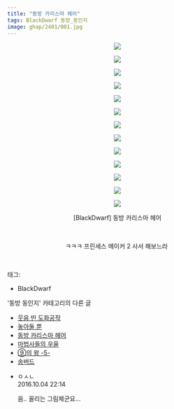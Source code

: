 ```yaml
---
title: "동방 카리스마 헤어"
tags: BlackDwarf 동방_동인지
image: ghap/2401/001.jpg
---
```

<div class="article">
<p style="text-align: center; clear: none; float: none;"><img src="{{ site.nasurl }}/ghap/2401/001.jpg"/></p>
<p style="text-align: center; clear: none; float: none;"><img src="{{ site.nasurl }}/ghap/2401/002.jpg"/></p>
<p style="text-align: center; clear: none; float: none;"><img src="{{ site.nasurl }}/ghap/2401/003.jpg"/></p>
<p style="text-align: center; clear: none; float: none;"><img src="{{ site.nasurl }}/ghap/2401/004.jpg"/></p>
<p style="text-align: center; clear: none; float: none;"><img src="{{ site.nasurl }}/ghap/2401/005.jpg"/></p>
<p style="text-align: center; clear: none; float: none;"><img src="{{ site.nasurl }}/ghap/2401/006.jpg"/></p>
<p style="text-align: center; clear: none; float: none;"><img src="{{ site.nasurl }}/ghap/2401/007.jpg"/></p>
<p style="text-align: center; clear: none; float: none;"><img src="{{ site.nasurl }}/ghap/2401/008.jpg"/></p>
<p style="text-align: center; clear: none; float: none;"><img src="{{ site.nasurl }}/ghap/2401/009.jpg"/></p>
<p style="text-align: center; clear: none; float: none;"><img src="{{ site.nasurl }}/ghap/2401/010.jpg"/></p>
<p style="text-align: center; clear: none; float: none;"><img src="{{ site.nasurl }}/ghap/2401/011.jpg"/></p>
<p style="text-align: center; clear: none; float: none;"><img src="{{ site.nasurl }}/ghap/2401/012.jpg"/></p>
<p style="text-align: center; clear: none; float: none;"><img src="{{ site.nasurl }}/ghap/2401/013.jpg"/></p>
<p style="text-align: center; clear: none; float: none;">[BlackDwarf] 동방 카리스마 헤어</p>
<p style="text-align: center; clear: none; float: none;"><br/></p>
<p style="text-align: center; clear: none; float: none;">ㅋㅋㅋ 프린세스 메이커 2 사서 해보느라 </p>
<p><br/></p>
</div><div class="tagTrail">
<p>태그: </p>
<ul>
<li>BlackDwarf</li>
</ul>
</div><div class="another">
<p>'동방 동인지' 카테고리의 다른 글</p>
<ul>
<li><a href="/2016-09-30-ghap_2403">웃음 띤 도화공작</a></li>
<li><a href="/2016-09-30-ghap_2402">놓아둘 뿐</a></li>
<li><a href="/2016-09-30-ghap_2401">동방 카리스마 헤어</a></li>
<li><a href="/2016-09-29-ghap_2399">마법사들의 우울</a></li>
<li><a href="/2016-09-29-ghap_2398">⑨의 왕 -5-</a></li>
<li><a href="/2016-09-29-ghap_2397">송버드</a></li>
</ul>
</div><div class="cb_module cb_fluid">
<div class="cb_wrt cb_profile">
<div class="comment">
<ul>
<li class="cb_thumb_off" id="comment14820215">
<div class="cb_comment_area">
<div class="cb_info_area">
<div class="cb_section">
<span class="cb_nick_name">ㅇㅅㄴ</span>
</div>
<div class="cb_section">
<span class="cb_date">2016.10.04 22:14 </span>
</div>
</div>
<div class="cb_dsc_comment">
<p class="cb_dsc">
											음.. 꼴리는 그림체군요...
										</p>
</div>
</div></li>
</ul>
</div>
</div><!-- commentList close -->
</div>